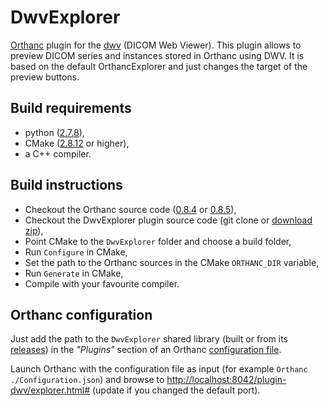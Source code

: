 DwvExplorer
===========

[Orthanc](http://www.orthanc-server.com/) plugin for the [dwv](https://github.com/ivmartel/dwv/wiki) (DICOM Web Viewer).
This plugin allows to preview DICOM series and instances stored in Orthanc using DWV. It is based on the default OrthancExplorer and just changes the target of the preview buttons. 
 
Build requirements
------------------
 * python ([2.7.8](https://www.python.org/download/releases/2.7.8/)),
 * CMake ([2.8.12](http://www.cmake.org/download/) or higher),
 * a C++ compiler.
 
Build instructions
------------------
 * Checkout the Orthanc source code ([0.8.4](https://sourceforge.net/projects/orthancserver/files/Orthanc-0.8.4.tar.gz/download) or
 [0.8.5](https://sourceforge.net/projects/orthancserver/files/Orthanc-0.8.5.tar.gz/download)),
 * Checkout the DwvExplorer plugin source code (git clone or [download zip](https://github.com/ivmartel/DwvExplorer/archive/master.zip)),
 * Point CMake to the `DwvExplorer` folder and choose a build folder,
 * Run `Configure` in CMake,
 * Set the path to the Orthanc sources in the CMake `ORTHANC_DIR` variable,
 * Run `Generate` in CMake,
 * Compile with your favourite compiler.

Orthanc configuration
---------------------
Just add the path to the `DwvExplorer` shared library (built or from its [releases](https://github.com/ivmartel/DwvExplorer/releases)) in the *"Plugins"* section of an Orthanc [configuration file](https://code.google.com/p/orthanc/wiki/OrthancConfiguration). 

Launch Orthanc with the configuration file as input (for example `Orthanc ./Configuration.json`) and browse to [http://localhost:8042/plugin-dwv/explorer.html#](http://localhost:8042/plugin-dwv/explorer.html#) 
(update if you changed the default port).
